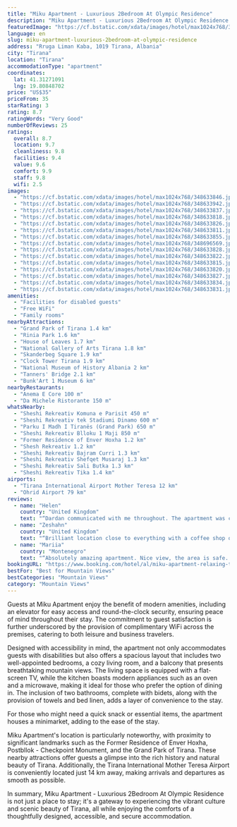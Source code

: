 ```yaml
---
title: "Miku Apartment - Luxurious 2Bedroom At Olympic Residence"
description: "Miku Apartment - Luxurious 2Bedroom At Olympic Residence emerges as a premier choice for travelers seeking comfort and convenience in the heart of Tirana."
featuredImage: "https://cf.bstatic.com/xdata/images/hotel/max1024x768/348633846.jpg?k=0dd52f37508fc8ca5d7d3a0cdbbe1e130918d361c5b1346ae86194e8f51b4259&o=&hp=1"
language: en
slug: miku-apartment-luxurious-2bedroom-at-olympic-residence
address: "Rruga Liman Kaba, 1019 Tirana, Albania"
city: "Tirana"
location: "Tirana"
accommodationType: "apartment"
coordinates:
  lat: 41.31271091
  lng: 19.80848702
price: "US$35"
priceFrom: 35
starRating: 3
rating: 8.7
ratingWords: "Very Good"
numberOfReviews: 25
ratings:
  overall: 8.7
  location: 9.7
  cleanliness: 9.8
  facilities: 9.4
  value: 9.6
  comfort: 9.9
  staff: 9.8
  wifi: 2.5
images:
  - "https://cf.bstatic.com/xdata/images/hotel/max1024x768/348633846.jpg?k=0dd52f37508fc8ca5d7d3a0cdbbe1e130918d361c5b1346ae86194e8f51b4259&o=&hp=1"
  - "https://cf.bstatic.com/xdata/images/hotel/max1024x768/348633942.jpg?k=2fd7ce437b5ea5cb5520414bc09eeb0b4bd8aefd629f51b32acf250ef7e1fbf6&o=&hp=1"
  - "https://cf.bstatic.com/xdata/images/hotel/max1024x768/348633837.jpg?k=701babf2d2e981687a0c3d8b9e1870401e1d2e5bcadd56889dd018f0c4ba4b6d&o=&hp=1"
  - "https://cf.bstatic.com/xdata/images/hotel/max1024x768/348633818.jpg?k=22664654dd4af08dcebe39379e62a6ecf5b0bdebba2edf0ea23d9e6cdb05f899&o=&hp=1"
  - "https://cf.bstatic.com/xdata/images/hotel/max1024x768/348633826.jpg?k=b69dc3d20a2833eacf8065c6288d4bf2e6635fc96d3e6d62459067cdd8b940de&o=&hp=1"
  - "https://cf.bstatic.com/xdata/images/hotel/max1024x768/348633811.jpg?k=c0b6267177798fdf81a84e9f8f1cd40f0cee0ed1627a760e7cc3335bb1111469&o=&hp=1"
  - "https://cf.bstatic.com/xdata/images/hotel/max1024x768/348633855.jpg?k=f985d5d26523c698fedcb8d8529cba267b4d1920ba0e22f42e5a5f7070d0bbfc&o=&hp=1"
  - "https://cf.bstatic.com/xdata/images/hotel/max1024x768/348696569.jpg?k=15bd6430abdfbe5ac16a9dfc013bc4160c1e7b7b5215b48857fe3a8c18ba6173&o=&hp=1"
  - "https://cf.bstatic.com/xdata/images/hotel/max1024x768/348633828.jpg?k=7d2784cc7aaf5ad77c5ebe62c33d512126643530c4bfb09197c10e69ad0b53f2&o=&hp=1"
  - "https://cf.bstatic.com/xdata/images/hotel/max1024x768/348633822.jpg?k=47e1be7d3cee16190e4c1fdbedb666f32693a7264bef910f9e26d2a69833a567&o=&hp=1"
  - "https://cf.bstatic.com/xdata/images/hotel/max1024x768/348633815.jpg?k=abf735b4687e96c4cc0213eff8de6cc1217b5f1df5d8820dd5aafbead5603324&o=&hp=1"
  - "https://cf.bstatic.com/xdata/images/hotel/max1024x768/348633820.jpg?k=7c6b348de4697782f2382e71877996235b4536e34cb5ef2e298f4dfdb590bb5e&o=&hp=1"
  - "https://cf.bstatic.com/xdata/images/hotel/max1024x768/348633827.jpg?k=6ad29d312a96f59274d7412953a05209d6e22734a9faf20250eae4d4b9632f37&o=&hp=1"
  - "https://cf.bstatic.com/xdata/images/hotel/max1024x768/348633834.jpg?k=d894565f15be3b0462e16f0fa9c5b1eaf9c46c253dc1fd499447001d7bf8e59c&o=&hp=1"
  - "https://cf.bstatic.com/xdata/images/hotel/max1024x768/348633831.jpg?k=1575c8342b6b3c11ceaf4dfff7cce76b12d8a0de373319f70667b7054bbc682f&o=&hp=1"
amenities:
  - "Facilities for disabled guests"
  - "Free WiFi"
  - "Family rooms"
nearbyAttractions:
  - "Grand Park of Tirana 1.4 km"
  - "Rinia Park 1.6 km"
  - "House of Leaves 1.7 km"
  - "National Gallery of Arts Tirana 1.8 km"
  - "Skanderbeg Square 1.9 km"
  - "Clock Tower Tirana 1.9 km"
  - "National Museum of History Albania 2 km"
  - "Tanners' Bridge 2.1 km"
  - "Bunk'Art 1 Museum 6 km"
nearbyRestaurants:
  - "Anema E Core 100 m"
  - "Da Michele Ristorante 150 m"
whatsNearby:
  - "Sheshi Rekreativ Komuna e Parisit 450 m"
  - "Sheshi Rekreativ tek Stadiumi Dinamo 600 m"
  - "Parku I Madh I Tiranës (Grand Park) 650 m"
  - "Sheshi Rekreativ Blloku 1 Maji 850 m"
  - "Former Residence of Enver Hoxha 1.2 km"
  - "Shesh Rekreativ 1.2 km"
  - "Sheshi Rekreativ Bajram Curri 1.3 km"
  - "Sheshi Rekreativ Shefqet Musaraj 1.3 km"
  - "Sheshi Rekreativ Sali Butka 1.3 km"
  - "Sheshi Rekreativ Tika 1.4 km"
airports:
  - "Tirana International Airport Mother Teresa 12 km"
  - "Ohrid Airport 79 km"
reviews:
  - name: "Helen"
    country: "United Kingdom"
    text: "“Dardan communicated with me throughout. The apartment was clean and spacious. Linen, towels and slippers were provided. There is a bakery/coffee shop and supermarket underneath. They both take credit/debit cards, although in the bakery/coffee shop...”"
  - name: "Zeshahn"
    country: "United Kingdom"
    text: "“Brilliant location close to everything with a coffee shop on ground floor and supermarket which accept card too. Friendly guys who this rental belongs to and are always ready to help should you have any queries. You get everything you need for a...”"
  - name: "Mariia"
    country: "Montenegro"
    text: "“Absolutely amazing apartment. Nice view, the area is safe. There is a supermarket and the Cafe in the 1st floor.”"
bookingURL: "https://www.booking.com/hotel/al/miku-apartment-relaxing-two-bedroom-with-lake-view.en-gb.html?aid=8035640"
bestFor: "Best for Mountain Views"
bestCategories: "Mountain Views"
category: "Mountain Views"
---
```


Guests at Miku Apartment enjoy the benefit of modern amenities, including an elevator for easy access and round-the-clock security, ensuring peace of mind throughout their stay. The commitment to guest satisfaction is further underscored by the provision of complimentary WiFi across the premises, catering to both leisure and business travelers.

Designed with accessibility in mind, the apartment not only accommodates guests with disabilities but also offers a spacious layout that includes two well-appointed bedrooms, a cozy living room, and a balcony that presents breathtaking mountain views. The living space is equipped with a flat-screen TV, while the kitchen boasts modern appliances such as an oven and a microwave, making it ideal for those who prefer the option of dining in. The inclusion of two bathrooms, complete with bidets, along with the provision of towels and bed linen, adds a layer of convenience to the stay.

For those who might need a quick snack or essential items, the apartment houses a minimarket, adding to the ease of the stay. 

Miku Apartment's location is particularly noteworthy, with proximity to significant landmarks such as the Former Residence of Enver Hoxha, Postbllok - Checkpoint Monument, and the Grand Park of Tirana. These nearby attractions offer guests a glimpse into the rich history and natural beauty of Tirana. Additionally, the Tirana International Mother Teresa Airport is conveniently located just 14 km away, making arrivals and departures as smooth as possible.

In summary, Miku Apartment - Luxurious 2Bedroom At Olympic Residence is not just a place to stay; it's a gateway to experiencing the vibrant culture and scenic beauty of Tirana, all while enjoying the comforts of a thoughtfully designed, accessible, and secure accommodation.